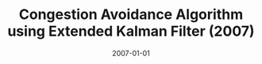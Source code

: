 ---
title: "Congestion Avoidance Algorithm using Extended Kalman Filter (2007)"
collection: publications
permalink: /publication/ICCIT_2007
date: 2007-01-01
venue: 'The 2007 International Conference on Convergence Information Technology (ICCIT Ô07)'
paperurl: '/files/research/ICCIT_2007.pdf'
link: 'https://ieeexplore.ieee.org/document/4420376'
citation: 'Sung-Soo Kim and <b>Yong-Bin Kang</b>, Congestion Avoidance Algorithm using Extended Kalman Filter, The 2007 International Conference on Convergence Information Technology (ICCIT 07), IEEE CS, Nov. 2007 (Acceptance Rate: 29%)'
---